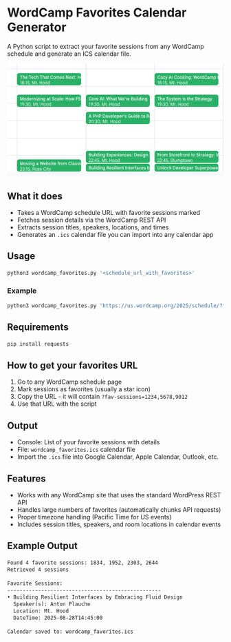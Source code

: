 # WordCamp Favorites Calendar Generator

A Python script to extract your favorite sessions from any WordCamp schedule and generate an ICS calendar file.

![Calendar view after import](Example-Calendar-view-after-import.png)

## What it does

- Takes a WordCamp schedule URL with favorite sessions marked
- Fetches session details via the WordCamp REST API
- Extracts session titles, speakers, locations, and times
- Generates an `.ics` calendar file you can import into any calendar app

## Usage

```bash
python3 wordcamp_favorites.py '<schedule_url_with_favorites>'
```

### Example

```bash
python3 wordcamp_favorites.py 'https://us.wordcamp.org/2025/schedule/?fav-sessions=1834,1952,2303,2644'
```

## Requirements

```bash
pip install requests
```

## How to get your favorites URL

1. Go to any WordCamp schedule page
2. Mark sessions as favorites (usually a star icon)
3. Copy the URL - it will contain `?fav-sessions=1234,5678,9012`
4. Use that URL with the script

## Output

- Console: List of your favorite sessions with details
- File: `wordcamp_favorites.ics` calendar file
- Import the `.ics` file into Google Calendar, Apple Calendar, Outlook, etc.

## Features

- Works with any WordCamp site that uses the standard WordPress REST API
- Handles large numbers of favorites (automatically chunks API requests)
- Proper timezone handling (Pacific Time for US events)
- Includes session titles, speakers, and room locations in calendar events

## Example Output

```
Found 4 favorite sessions: 1834, 1952, 2303, 2644
Retrieved 4 sessions

Favorite Sessions:
--------------------------------------------------
• Building Resilient Interfaces by Embracing Fluid Design
  Speaker(s): Anton Plauche
  Location: Mt. Hood
  DateTime: 2025-08-28T14:45:00

Calendar saved to: wordcamp_favorites.ics
```
